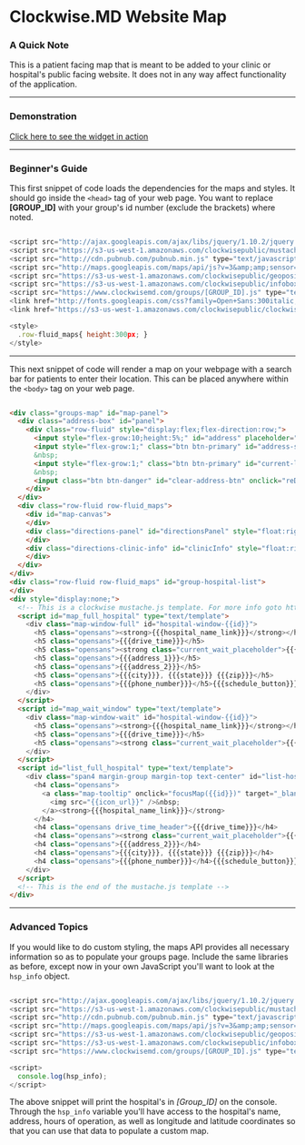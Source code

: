 # Clockwise.MD Website Map
### A Quick Note
This is a patient facing map that is meant to be added to your clinic or hospital's public
facing website.  It does not in any way affect functionality of the application.

---
### Demonstration
[Click here to see the widget in action](http://lightshedhealth.github.io/Website-Map-API/)

---
### Beginner's Guide
This first snippet of code loads the dependencies for the maps and styles.  It should go inside the
`<head>` tag of your web page.  You want to replace __[GROUP_ID]__ with your group's id number
(exclude the brackets) where noted.

```javascript

<script src="http://ajax.googleapis.com/ajax/libs/jquery/1.10.2/jquery.min.js"></script>
<script src="https://s3-us-west-1.amazonaws.com/clockwisepublic/mustache.js"></script>
<script src="http://cdn.pubnub.com/pubnub.min.js" type="text/javascript"></script>
<script src="http://maps.googleapis.com/maps/api/js?v=3&amp;amp;sensor=false" type="text/javascript"></script>
<script src="https://s3-us-west-1.amazonaws.com/clockwisepublic/geoposition.js"></script>
<script src="https://s3-us-west-1.amazonaws.com/clockwisepublic/infobox.js"></script>
<script src="https://www.clockwisemd.com/groups/[GROUP_ID].js" type="text/javascript"></script>
<link href="http://fonts.googleapis.com/css?family=Open+Sans:300italic,400italic,600italic,300,400,600" media="screen" rel="stylesheet" />
<link href="https://s3-us-west-1.amazonaws.com/clockwisepublic/clockwise_map.css" media="all" rel="stylesheet" />

<style>
  .row-fluid_maps{ height:300px; }
</style>

```

---
This next snippet of code will render a map on your webpage with a search bar for patients to enter their location.  This can be placed anywhere within the
`<body>` tag on your web page.

```html

<div class="groups-map" id="map-panel">
  <div class="address-box" id="panel">
    <div class="row-fluid" style="display:flex;flex-direction:row;">
      <input style="flex-grow:10;height:5%;" id="address" placeholder="Current Address" type="text" value="" />
      <input style="flex-grow:1;" class="btn btn-primary" id="address-search-btn" onclick="codeAddress()" type="button" value="Search Nearby" />
      &nbsp;
      <input style="flex-grow:1;" class="btn btn-primary" id="current-location-btn" onclick="findPosition()" style="display:none;" type="button" value="Use My Location" />
      &nbsp;
      <input class="btn btn-danger" id="clear-address-btn" onclick="reDrawMap()" style="display:none;flex-grow:1;" type="button" value="Clear Search" />
    </div>
  </div>
  <div class="row-fluid row-fluid_maps">
    <div id="map-canvas">
    </div>
    <div class="directions-panel" id="directionsPanel" style="float:right;height:65%;display:none">
    </div>
    <div class="directions-clinic-info" id="clinicInfo" style="float:right;height:35%;display:none">
    </div>
  </div>
</div>
<div class="row-fluid row-fluid_maps" id="group-hospital-list">
</div>
<div style="display:none;">
  <!-- This is a clockwise mustache.js template. For more info goto https://mustache.github.io/ -->
  <script id="map_full_hospital" type="text/template">
    <div class="map-window-full" id="hospital-window-{{id}}">
      <h5 class="opensans"><strong>{{{hospital_name_link}}}</strong></h5>
      <h5 class="opensans">{{{drive_time}}}</h5>
      <h5 class="opensans"><strong class="current_wait_placeholder">{{{current_queue_length}}}</strong>&nbsp;patient in line.</h5>
      <h5 class="opensans">{{{address_1}}}</h5>
      <h5 class="opensans">{{{address_2}}}</h5>
      <h5 class="opensans">{{{city}}}, {{{state}}} {{{zip}}}</h5>
      <h5 class="opensans">{{{phone_number}}}</h5>{{{schedule_button}}}
    </div>
  </script>
  <script id="map_wait_window" type="text/template">
    <div class="map-window-wait" id="hospital-window-{{id}}">
      <h5 class="opensans"><strong>{{{hospital_name_link}}}</strong></h5>
      <h5 class="opensans">{{{drive_time}}}</h5>
      <h5 class="opensans"><strong class="current_wait_placeholder">{{{current_queue_length}}}</strong>&nbsp;patient in line.</h5>
    </div>
  </script>
  <script id="list_full_hospital" type="text/template">
    <div class="span4 margin-group margin-top text-center" id="list-hospital-{{id}}" style="height:300px">
      <h4 class="opensans">
        <a class="map-tooltip" onclick="focusMap({{id}})" target="_blank" title="">
          <img src="{{icon_url}}" />&nbsp;
        </a><strong>{{{hospital_name_link}}}</strong>
      </h4>
      <h4 class="opensans drive_time_header">{{{drive_time}}}</h4>
      <h4 class="opensans"><strong class="current_wait_placeholder">{{{current_queue_length}}}</strong>&nbsp;patient in line.</h4><h4 class="opensans">{{{address_1}}}</h4>
      <h4 class="opensans">{{{address_2}}}</h4>
      <h4 class="opensans">{{{city}}}, {{{state}}} {{{zip}}}</h4>
      <h4 class="opensans">{{{phone_number}}}</h4>{{{schedule_button}}}
    </div>
  </script>
  <!-- This is the end of the mustache.js template -->
</div>

```

---
### Advanced Topics

If you would like to do custom styling, the maps API provides all necessary information so as to
populate your groups page.  Include the same libraries as before, except now in your own
JavaScript you'll want to look at the `hsp_info` object.

```javascript

<script src="http://ajax.googleapis.com/ajax/libs/jquery/1.10.2/jquery.min.js"></script>
<script src="https://s3-us-west-1.amazonaws.com/clockwisepublic/mustache.js"></script>
<script src="http://cdn.pubnub.com/pubnub.min.js" type="text/javascript"></script>
<script src="http://maps.googleapis.com/maps/api/js?v=3&amp;amp;sensor=false" type="text/javascript"></script>
<script src="https://s3-us-west-1.amazonaws.com/clockwisepublic/geoposition.js"></script>
<script src="https://s3-us-west-1.amazonaws.com/clockwisepublic/infobox.js"></script>
<script src="https://www.clockwisemd.com/groups/[GROUP_ID].js" type="text/javascript"></script>

<script>
  console.log(hsp_info);
</script>

```

The above snippet will print the hospital's in _[Group_ID]_ on the console.  Through the `hsp_info`
variable you'll have access to the hospital's name, address, hours of operation, as well as
longitude and latitude coordinates so that you can use that data to populate a custom map.
